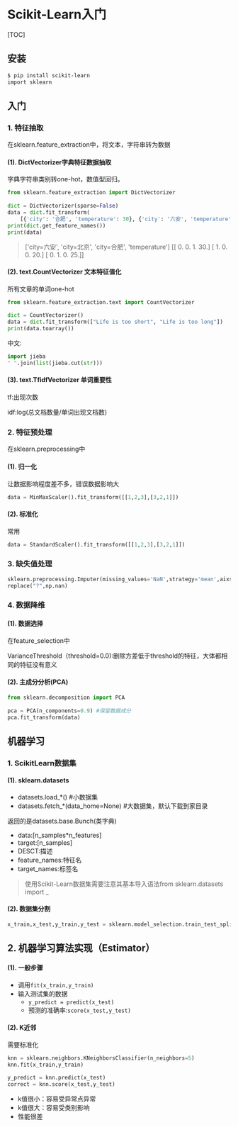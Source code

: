 # Scikit-Learn入门
 
[TOC]
 
## 安装
 
```bash
$ pip install scikit-learn
import sklearn
```
 
## 入门
 
### 1. 特征抽取
 
在sklearn.feature_extraction中，将文本，字符串转为数据
 
#### (1). DictVectorizer字典特征数据抽取
 
字典字符串类别转one-hot，数值型回归。
 
```python
from sklearn.feature_extraction import DictVectorizer
 
dict = DictVectorizer(sparse=False)
data = dict.fit_transform(
    [{'city': '合肥', 'temperature': 30}, {'city': '六安', 'temperature': 20}, {'city': '北京', 'temperature': 25}])
print(dict.get_feature_names())
print(data)
```
 
>['city=六安', 'city=北京', 'city=合肥', 'temperature']
>[[ 0.  0.  1. 30.]
> [ 1.  0.  0. 20.]
> [ 0.  1.  0. 25.]]
 
#### (2). text.CountVectorizer 文本特征值化
 
所有文章的单词one-hot
 
```python
from sklearn.feature_extraction.text import CountVectorizer
 
dict = CountVectorizer()
data = dict.fit_transform(["Life is too short", "Life is too long"])
print(data.toarray())
```
 
中文:
 
```python
import jieba
" ".join(list(jieba.cut(str)))
```
 
#### (3). text.TfidfVectorizer 单词重要性
 
tf:出现次数
 
idf:log(总文档数量/单词出现文档数)
 
### 2. 特征预处理
 
在sklearn.preprocessing中
 
#### (1). 归一化
 
让数据影响程度差不多，错误数据影响大
 
```python
data = MinMaxScaler().fit_transform([[1,2,3],[3,2,1]])
```
 
#### (2). 标准化
 
常用
 
```python
data = StandardScaler().fit_transform([[1,2,3],[3,2,1]])
```
 
### 3. 缺失值处理
 
```python
sklearn.preprocessing.Imputer(missing_values='NaN',strategy='mean',aixs=0) # 0是列，1是行
replace("?",np.nan)
```
 
### 4. 数据降维
 
#### (1). 数据选择
 
在feature_selection中
 
VarianceThreshold（threshold=0.0):删除方差低于threshold的特征，大体都相同的特征没有意义
 
#### (2). 主成分分析(PCA)
 
```python
from sklearn.decomposition import PCA
 
pca = PCA(n_components=0.9) #保留数据成分
pca.fit_transform(data)
```
 
## 机器学习
 
### 1. ScikitLearn数据集
 
#### (1). sklearn.datasets
 
- datasets.load_*() #小数据集
- datasets.fetch_*(data_home=None) #大数据集，默认下载到家目录
 
返回的是datasets.base.Bunch(类字典)
 
- data:[n_samples*n_features]
- target:[n_samples]
- DESCT:描述
- feature_names:特征名
- target_names:标签名
 
> 使用Scikit-Learn数据集需要注意其基本导入语法from sklearn.datasets import _
 
#### (2). 数据集分割
 
```python
x_train,x_test,y_train,y_test = sklearn.model_selection.train_test_split(x,y,test_size=0.25)
```
 
## 2. 机器学习算法实现（Estimator）
 
#### (1). 一般步骤
 
- 调用`fit(x_train,y_train)`
- 输入测试集的数据
  - `y_predict = predict(x_test)`
  - 预测的准确率:`score(x_test,y_test)`
 
#### (2).  K近邻
 
需要标准化
 
```python
knn = sklearn.neighbors.KNeighborsClassifier(n_neighbors=5)
knn.fit(x_train,y_train)
 
y_predict = knn.predict(x_test)
correct = knn.score(x_test,y_test)
```
 
- k值很小：容易受异常点异常
- k值很大：容易受类别影响
- 性能很差